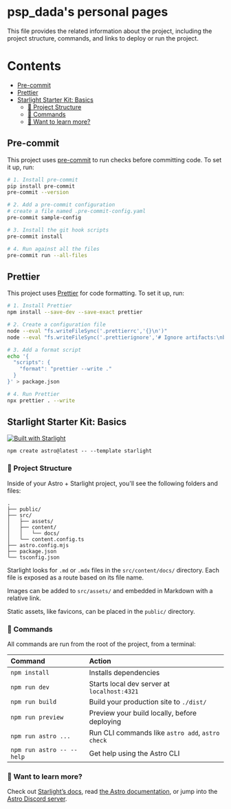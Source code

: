 # psp_dada's personal pages <!-- omit in toc -->

This file provides the related information about the project, including the project structure, commands, and links to deploy or run the project.

# Contents <!-- omit in toc -->

- [Pre-commit](#pre-commit)
- [Prettier](#prettier)
- [Starlight Starter Kit: Basics](#starlight-starter-kit-basics)
  - [🚀 Project Structure](#-project-structure)
  - [🧞 Commands](#-commands)
  - [👀 Want to learn more?](#-want-to-learn-more)

## Pre-commit

This project uses [pre-commit](https://pre-commit.com/) to run checks before committing code. To set it up, run:

```bash
# 1. Install pre-commit
pip install pre-commit
pre-commit --version

# 2. Add a pre-commit configuration
# create a file named .pre-commit-config.yaml
pre-commit sample-config

# 3. Install the git hook scripts
pre-commit install

# 4. Run against all the files
pre-commit run --all-files
```

## Prettier

This project uses [Prettier](https://prettier.io/) for code formatting. To set it up, run:

```bash
# 1. Install Prettier
npm install --save-dev --save-exact prettier

# 2. Create a configuration file
node --eval "fs.writeFileSync('.prettierrc','{}\n')"
node --eval "fs.writeFileSync('.prettierignore','# Ignore artifacts:\nbuild\ncoverage\n')"

# 3. Add a format script
echo '{
  "scripts": {
    "format": "prettier --write ."
  }
}' > package.json

# 4. Run Prettier
npx prettier . --write
```

## Starlight Starter Kit: Basics

[![Built with Starlight](https://astro.badg.es/v2/built-with-starlight/tiny.svg)](https://starlight.astro.build)

```
npm create astro@latest -- --template starlight
```

### 🚀 Project Structure

Inside of your Astro + Starlight project, you'll see the following folders and files:

```
.
├── public/
├── src/
│   ├── assets/
│   ├── content/
│   │   └── docs/
│   └── content.config.ts
├── astro.config.mjs
├── package.json
└── tsconfig.json
```

Starlight looks for `.md` or `.mdx` files in the `src/content/docs/` directory. Each file is exposed as a route based on its file name.

Images can be added to `src/assets/` and embedded in Markdown with a relative link.

Static assets, like favicons, can be placed in the `public/` directory.

### 🧞 Commands

All commands are run from the root of the project, from a terminal:

| Command                   | Action                                           |
| :------------------------ | :----------------------------------------------- |
| `npm install`             | Installs dependencies                            |
| `npm run dev`             | Starts local dev server at `localhost:4321`      |
| `npm run build`           | Build your production site to `./dist/`          |
| `npm run preview`         | Preview your build locally, before deploying     |
| `npm run astro ...`       | Run CLI commands like `astro add`, `astro check` |
| `npm run astro -- --help` | Get help using the Astro CLI                     |

### 👀 Want to learn more?

Check out [Starlight’s docs](https://starlight.astro.build/), read [the Astro documentation](https://docs.astro.build), or jump into the [Astro Discord server](https://astro.build/chat).
